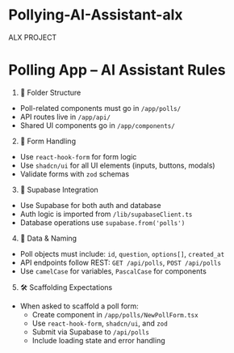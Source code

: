 # Pollying-AI-Assistant-alx
ALX PROJECT
# Polling App – AI Assistant Rules

1. 📁 Folder Structure
- Poll-related components must go in `/app/polls/`
- API routes live in `/app/api/`
- Shared UI components go in `/app/components/`

2. 🧩 Form Handling
- Use `react-hook-form` for form logic
- Use `shadcn/ui` for all UI elements (inputs, buttons, modals)
- Validate forms with `zod` schemas

3. 🔐 Supabase Integration
- Use Supabase for both auth and database
- Auth logic is imported from `/lib/supabaseClient.ts`
- Database operations use `supabase.from('polls')`

4. 🧠 Data & Naming
- Poll objects must include: `id`, `question`, `options[]`, `created_at`
- API endpoints follow REST: `GET /api/polls`, `POST /api/polls`
- Use `camelCase` for variables, `PascalCase` for components

5. 🛠️ Scaffolding Expectations
- When asked to scaffold a poll form:
  - Create component in `/app/polls/NewPollForm.tsx`
  - Use `react-hook-form`, `shadcn/ui`, and `zod`
  - Submit via Supabase to `/api/polls`
  - Include loading state and error handling

